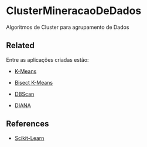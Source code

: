 # ClusterMineracaoDeDados

Algoritmos de Cluster para agrupamento de Dados

## Related

Entre as aplicações criadas estão:

* [K-Means](https://github.com/Haiga/ClusterMineracaoDeDados/blob/master/kmeans.py)

* [Bisect K-Means](https://github.com/Haiga/ClusterMineracaoDeDados/blob/master/bisect_k_means.py)

* [DBScan](https://github.com/Haiga/ClusterMineracaoDeDados/blob/master/dbscan.py)

* [DIANA](https://github.com/Haiga/ClusterMineracaoDeDados/blob/master/diana.py)

## References

* [Scikit-Learn](https://scikit-learn.org/stable/)
